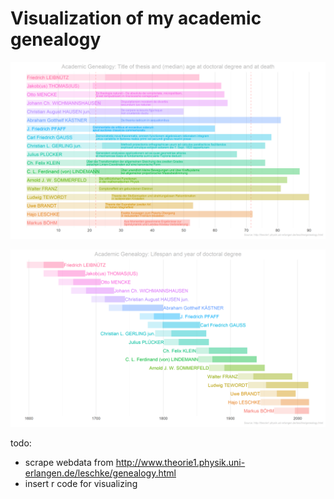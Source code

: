 # Visualization of my academic genealogy

![AcademicGenealogyAlter.png](AcademicGenealogyAlter.png)

![AcademicGenealogyBalken2.png](AcademicGenealogyBalken2.png)

todo:
* scrape webdata from http://www.theorie1.physik.uni-erlangen.de/leschke/genealogy.html
* insert r code for visualizing
